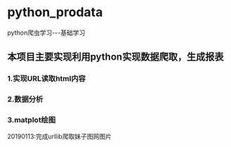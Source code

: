 # python_prodata
python爬虫学习---基础学习


## 本项目主要实现利用python实现数据爬取，生成报表

### 1.实现URL读取html内容
### 2.数据分析
### 3.matplot绘图

20190113:完成urllib爬取妹子图网图片

